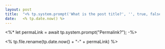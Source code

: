 ```yaml
---
layout: post
title:  "<% tp.system.prompt('What is the post title?', '', true, false) %>"
date:   <% tp.date.now() %>
---
```


<%* 
let permaLink = await tp.system.prompt("Permalink?");
-%> 

<% tp.file.rename(tp.date.now() + "-" + permaLink) %>